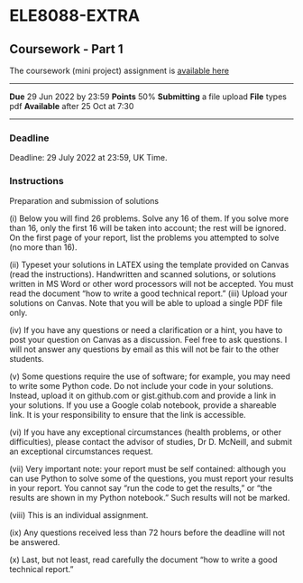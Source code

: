 # ELE8088-EXTRA
## Coursework - Part 1
The coursework (mini project) assignment is [available here](https://canvas.qub.ac.uk/courses/16077/files/2905132?wrap=1)
***
**Due** 29 Jun 2022 by 23:59 **Points** 50% **Submitting** a file upload **File** types pdf **Available** after 25 Oct at 7:30
***

### **Deadline**
Deadline: 29 July 2022 at 23:59, UK Time.
### Instructions
Preparation and submission of solutions

(i) Below you will find 26 problems. Solve any 16 of them. If you solve more than 16, only the first 16
will be taken into account; the rest will be ignored. On the first page of your report, list the problems
you attempted to solve (no more than 16).

(ii) Typeset your solutions in LATEX using the template provided on Canvas (read the instructions).
Handwritten and scanned solutions, or solutions written in MS Word or other word processors will
not be accepted. You must read the document “how to write a good technical report.”
(iii) Upload your solutions on Canvas. Note that you will be able to upload a single PDF file only.

(iv) If you have any questions or need a clarification or a hint, you have to post your question on
Canvas as a discussion. Feel free to ask questions. I will not answer any questions by email as this
will not be fair to the other students.

(v) Some questions require the use of software; for example, you may need to write some Python code.
Do not include your code in your solutions. Instead, upload it on github.com or gist.github.com
and provide a link in your solutions. If you use a Google colab notebook, provide a shareable link.
It is your responsibility to ensure that the link is accessible.

(vi) If you have any exceptional circumstances (health problems, or other difficulties), please contact
the advisor of studies, Dr D. McNeill, and submit an exceptional circumstances request.

(vii) Very important note: your report must be self contained: although you can use Python to
solve some of the questions, you must report your results in your report. You cannot say “run
the code to get the results,” or “the results are shown in my Python notebook.” Such results will not
be marked.

(viii) This is an individual assignment.

(ix) Any questions received less than 72 hours before the deadline will not be answered.

(x) Last, but not least, read carefully the document “how to write a good technical report.”

